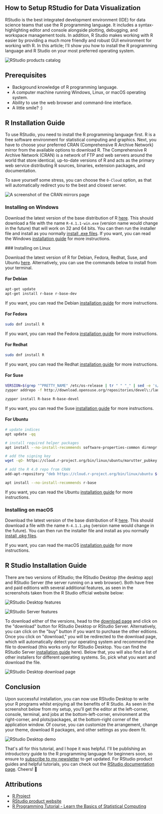 ## How to Setup RStudio for Data Visualization

RStudio is the best integrated development environment (IDE) for data science teams that use the R programming language. It includes a syntax-highlighting editor and console alongside plotting, debugging, and workspace management tools. In addition, R Studio makes working with R easier by providing a much more friendly and robust GUI environment for working with R. In this article; I'll show you how to install the R programming language and R Studio on your most preferred operating system.

![RStudio products catalog](https://cdn.hashnode.com/res/hashnode/image/upload/v1631685662544/UX-jnGlg2.png)

## Prerequisites

- Background knowledge of R programming language.
- A computer machine running Windows, Linux, or macOS operating system.
- Ability to use the web browser and command-line interface.
- A little smile? :)

## R Installation Guide

To use RStudio, you need to install the R programming language first. R is a free software environment for statistical computing and graphics. Next, you have to choose your preferred CRAN (Comprehensive R Archive Network) mirror from the available options to download R. The Comprehensive R Archive Network (CRAN) is a network of FTP and web servers around the world that store identical, up-to-date versions of R and acts as the primary web service distributing R sources, binaries, extension packages, and documentation.

To save yourself some stress, you can choose the `0-Cloud` option, as that will automatically redirect you to the best and closest server.

![A screenshot of the CRAN mirrors page](https://cdn.hashnode.com/res/hashnode/image/upload/v1631599646261/xE--02zOq.png)

### Installing on Windows

Download the latest version of the base distribution of R [here](https://cloud.r-project.org/bin/windows/base). This should download a file with the name `R-4.1.1-win.exe` (version name would change in the future) that will work on 32 and 64 bits. You can then run the installer file and install as you normally [install .exe files](https://www.wikihow.com/Open-EXE-Files). If you want, you can read the Windows [installation guide](https://cloud.r-project.org/bin/windows/base/README.R-4.1.1) for more instructions.

### Installing on Linux

Download the latest version of R for Debian, Fedora, Redhat, Suse, and Ubuntu [here](https://cloud.r-project.org/bin/linux). Alternatively, you can use the commands below to install from your terminal.

#### For Debian

```bash
apt-get update
apt-get install r-base r-base-dev
```

If you want, you can read the Debian [installation guide](https://cloud.r-project.org/bin/linux/debian/) for more instructions.

#### For Fedora

```bash
sudo dnf install R
```

If you want, you can read the Fedora [installation guide](https://cloud.r-project.org/bin/linux/fedora/) for more instructions.

#### For Redhat

```bash
sudo dnf install R
```

If you want, you can read the Redhat [installation guide](https://cloud.r-project.org/bin/linux/redhat/) for more instructions.

#### For Suse

```bash
VERSION=$(grep "^PRETTY_NAME" /etc/os-release | tr " " "_" | sed -e 's/PRETTY_NAME=//' | sed -e 's/"//g')
zypper addrepo -f http://download.opensuse.org/repositories/devel\:/languages\:/R\:/patched/$VERSION/ R-base
```

```bash
zypper install R-base R-base-devel
```

If you want, you can read the Suse [installation guide](https://cloud.r-project.org/bin/linux/suse/README.html) for more instructions.

#### For Ubuntu

```bash
# update indices
apt update -qq

# install required helper packages
apt install --no-install-recommends software-properties-common dirmngr

# add the signing key
wget -qO- https://cloud.r-project.org/bin/linux/ubuntu/marutter_pubkey.asc | sudo tee -a /etc/apt/trusted.gpg.d/cran_ubuntu_key.asc

# add the R 4.0 repo from CRAN
add-apt-repository "deb https://cloud.r-project.org/bin/linux/ubuntu $(lsb_release -cs)-cran40/"
```

```bash
apt install --no-install-recommends r-base
```

If you want, you can read the Ubuntu [installation guide](https://cloud.r-project.org/bin/linux/ubuntu/) for more instructions.

### Installing on macOS

Download the latest version of the base distribution of R [here](https://cloud.r-project.org/bin/macosx/). This should download a file with the name `R-4.1.1.pkg` (version name would change in the future). You can then run the installer file and install as you normally [install .pkg files](https://www.laptopmag.com/articles/install-unininstall-mac-software).

If you want, you can read the macOS [installation guide](https://cloud.r-project.org/bin/macosx/) for more instructions.

## R Studio Installation Guide

There are two versions of RStudio; the RStudio Desktop (the desktop app) and RStudio Server (the server running on a web browser). Both have free and paid editions with several additional features, as seen in the screenshots taken from the R Studio official website below:

![RStudio Desktop features](https://cdn.hashnode.com/res/hashnode/image/upload/v1631686827205/GfW9Ow7Jw.png)

![RStudio Server features](https://cdn.hashnode.com/res/hashnode/image/upload/v1631686844085/mr017Mq7B.png)

To download either of the versions, head to the [download page](https://www.rstudio.com/products/rstudio/download/) and click on the "download" button for RStudio Desktop or RStudio Server. Alternatively, you can click on the "buy" button if you want to purchase the other editions. Once you click on "download," you will be redirected to the download page, which will automatically detect your operating system and recommend the file to download (this works only for RStudio Desktop. You can find the RStudio Server [installation guide](https://www.rstudio.com/products/rstudio/download-server/) here). Below that, you will also find a list of other installers for different operating systems. So, pick what you want and download the file.

![RStudio Desktop download page](https://cdn.hashnode.com/res/hashnode/image/upload/v1631687450808/nz6dN-bxg.png)

## Conclusion

Upon successful installation, you can now use RStudio Desktop to write your R programs whilst enjoying all the benefits of R Studio. As seen in the screenshot below from my setup, you'll get the editor at the left-corner, console, terminal, and jobs at the bottom-left-corner, environment at the right-corner, and plots/packages, at the bottom-right corner of the application window. Of course, you can customize the arrangement, change your theme, download R packages, and other settings as you deem fit.

![RStudio Desktop demo](https://cdn.hashnode.com/res/hashnode/image/upload/v1631688076708/BlLt7aW7wp.png)

That's all for this tutorial, and I hope it was helpful. I'll be publishing an introductory guide to the R programming language for beginners soon, so ensure to [subscribe to my newsletter](https://bawd.bolajiayodeji.com/) to get updated. For RStudio product guides and helpful tutorials, you can check out the [RStudio documentation page](https://docs.rstudio.com/). Cheers! 💙

## Attributions

- [R Project](https://www.r-project.org)
- [RStudio product website](https://www.rstudio.com)
- [R Programming Tutorial - Learn the Basics of Statistical Computing](https://www.youtube.com/watch?v=_V8eKsto3Ug)